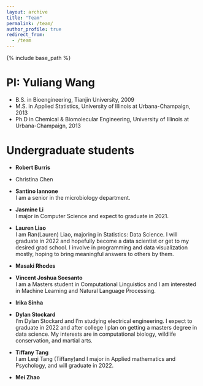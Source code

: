 ```yaml
---
layout: archive
title: "Team"
permalink: /team/
author_profile: true
redirect_from:
  - /team
---
```


{% include base_path %}

PI: Yuliang Wang 
======
* B.S. in Bioengineering, Tianjin University, 2009
* M.S. in Applied Statistics, University of Illinois at Urbana-Champaign, 2013
* Ph.D in Chemical & Biomolecular Engineering, University of Illinois at Urbana-Champaign, 2013

Undergraduate students
======
* **Robert Burris**

* Christina Chen
* **Santino Iannone**  
I am a senior in the microbiology department.
* **Jasmine Li**  
I major in Computer Science and expect to graduate in 2021. 
* **Lauren Liao**  
I am Ran(Lauren) Liao, majoring in Statistics: Data Science. I will graduate in 2022 and hopefully become a data scientist or get to my desired grad school. I involve in programming and data visualization mostly, hoping to bring meaningful answers to others by them. 
* **Masaki Rhodes**  
* **Vincent Joshua Soesanto**  
I am a Masters student in Computational Linguistics and I am interested in Machine Learning and Natural Language Processing. 
* **Irika Sinha**  
* **Dylan Stockard**   
I’m Dylan Stockard and I’m studying electrical engineering. I expect to graduate in 2022 and after college I plan on getting a masters degree in data science. My interests are in computational biology, wildlife conservation, and martial arts.
* **Tiffany Tang**  
I am Leqi Tang (Tiffany)and I major in Applied mathematics and Psychology, and will graduate in 2022. 
* **Mei Zhao**  
  

